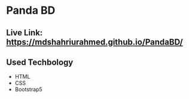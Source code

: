 # Panda BD
## Live Link: https://mdshahriurahmed.github.io/PandaBD/
## Used Techbology
* HTML
* CSS
* Bootstrap5
